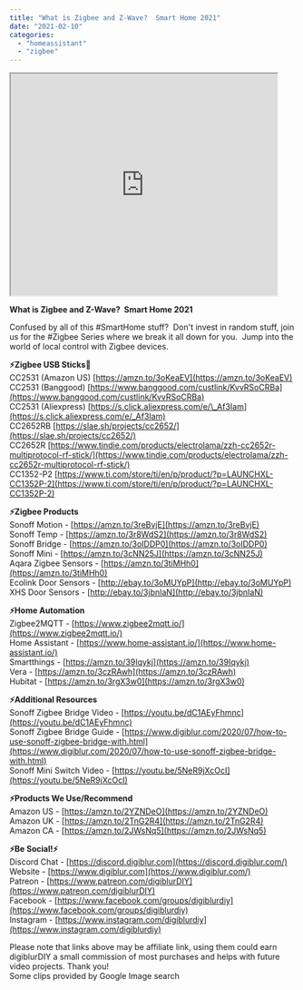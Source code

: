 ```yaml
---
title: "What is Zigbee and Z-Wave?  Smart Home 2021"
date: "2021-02-10"
categories: 
  - "homeassistant"
  - "zigbee"
---
```


<iframe allowfullscreen height="391" src="https://www.youtube.com/embed/HVq4tT6g41U" width="470" youtube-src-=""></iframe>

  

**What is Zigbee and Z-Wave?  Smart Home 2021**

Confused by all of this #SmartHome stuff?  Don't invest in random stuff, join us for the #Zigbee Series where we break it all down for you.  Jump into the world of local control with Zigbee devices. 

  
**⚡Zigbee USB Sticks🏒**  
CC2531 (Amazon US) [https://amzn.to/3oKeaEV](https://amzn.to/3oKeaEV)  
CC2531 (Banggood) [https://www.banggood.com/custlink/KvvRSoCRBa](https://www.banggood.com/custlink/KvvRSoCRBa)  
CC2531 (Aliexpress) [https://s.click.aliexpress.com/e/\_Af3Iam](https://s.click.aliexpress.com/e/_Af3Iam)  
CC2652RB [https://slae.sh/projects/cc2652/](https://slae.sh/projects/cc2652/)  
CC2652R [https://www.tindie.com/products/electrolama/zzh-cc2652r-multiprotocol-rf-stick/](https://www.tindie.com/products/electrolama/zzh-cc2652r-multiprotocol-rf-stick/)  
CC1352-P2 [https://www.ti.com/store/ti/en/p/product/?p=LAUNCHXL-CC1352P-2](https://www.ti.com/store/ti/en/p/product/?p=LAUNCHXL-CC1352P-2)  
  

**⚡Zigbee Products**  
Sonoff Motion - [https://amzn.to/3reBvjE](https://amzn.to/3reBvjE)  
Sonoff Temp - [https://amzn.to/3r8WdS2](https://amzn.to/3r8WdS2)  
Sonoff Bridge - [https://amzn.to/3oIDDP0](https://amzn.to/3oIDDP0)  
Sonoff Mini - [https://amzn.to/3cNN25J](https://amzn.to/3cNN25J)  
Aqara Zigbee Sensors - [https://amzn.to/3tiMHh0](https://amzn.to/3tiMHh0)  
Ecolink Door Sensors - [http://ebay.to/3oMUYpP](http://ebay.to/3oMUYpP)  
XHS Door Sensors - [http://ebay.to/3jbnIaN](http://ebay.to/3jbnIaN)  
  

**⚡Home Automation**  
Zigbee2MQTT - [https://www.zigbee2mqtt.io/](https://www.zigbee2mqtt.io/)  
Home Assistant - [https://www.home-assistant.io/](https://www.home-assistant.io/)  
Smartthings - [https://amzn.to/39Iqykj](https://amzn.to/39Iqykj)  
Vera - [https://amzn.to/3czRAwh](https://amzn.to/3czRAwh)  
Hubitat - [https://amzn.to/3rgX3w0](https://amzn.to/3rgX3w0)  
  

**⚡Additional Resources**  
Sonoff Zigbee Bridge Video - [https://youtu.be/dC1AEyFhmnc](https://youtu.be/dC1AEyFhmnc)  
Sonoff Zigbee Bridge Guide - [https://www.digiblur.com/2020/07/how-to-use-sonoff-zigbee-bridge-with.html](https://www.digiblur.com/2020/07/how-to-use-sonoff-zigbee-bridge-with.html)  
Sonoff Mini Switch Video - [https://youtu.be/5NeR9jXcOcI](https://youtu.be/5NeR9jXcOcI)  
  

**⚡Products We Use/Recommend**  
Amazon US - [https://amzn.to/2YZNDeO](https://amzn.to/2YZNDeO)  
Amazon UK - [https://amzn.to/2TnG2R4](https://amzn.to/2TnG2R4)  
Amazon CA - [https://amzn.to/2JWsNq5](https://amzn.to/2JWsNq5)  
  

**⚡Be Social!⚡**  
Discord Chat - [https://discord.digiblur.com](https://discord.digiblur.com/)  
Website - [https://www.digiblur.com](https://www.digiblur.com/)  
Patreon - [https://www.patreon.com/digiblurDIY](https://www.patreon.com/digiblurDIY)  
Facebook - [https://www.facebook.com/groups/digiblurdiy](https://www.facebook.com/groups/digiblurdiy)  
Instagram - [https://www.instagram.com/digiblurdiy](https://www.instagram.com/digiblurdiy)  
  

Please note that links above may be affiliate link, using them could earn digiblurDIY a small commission of most purchases and helps with future video projects. Thank you!  
Some clips provided by Google Image search
